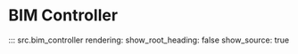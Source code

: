 # BIM Controller

::: src.bim_controller
    rendering:
        show_root_heading: false
        show_source: true
